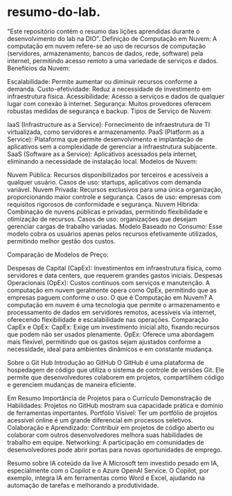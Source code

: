# resumo-do-lab.
"Este repositório contém o resumo das lições aprendidas durante o desenvolvimento do lab na DIO".
Definição de Computação em Nuvem: A computação em nuvem refere-se ao uso de recursos de computação (servidores, armazenamento, bancos de dados, rede, software) pela internet, permitindo acesso remoto a uma variedade de serviços e dados.
Benefícios da Nuvem:

Escalabilidade: Permite aumentar ou diminuir recursos conforme a demanda.
Custo-efetividade: Reduz a necessidade de investimento em infraestrutura física.
Acessibilidade: Acesso a serviços e dados de qualquer lugar com conexão à internet.
Segurança: Muitos provedores oferecem robustas medidas de segurança e backup.
Tipos de Serviço de Nuvem:

IaaS (Infrastructure as a Service): Fornecimento de infraestrutura de TI virtualizada, como servidores e armazenamento.
PaaS (Platform as a Service): Plataforma que permite desenvolvimento e implantação de aplicativos sem a complexidade de gerenciar a infraestrutura subjacente.
SaaS (Software as a Service): Aplicativos acessados pela internet, eliminando a necessidade de instalação local.
Modelos de Nuvem:

Nuvem Pública: Recursos disponibilizados por terceiros e acessíveis a qualquer usuário. Casos de uso: startups, aplicativos com demanda variável.
Nuvem Privada: Recursos exclusivos para uma única organização, proporcionando maior controle e segurança. Casos de uso: empresas com requisitos rigorosos de conformidade e segurança.
Nuvem Híbrida: Combinação de nuvens públicas e privadas, permitindo flexibilidade e otimização de recursos. Casos de uso: organizações que desejam gerenciar cargas de trabalho variadas.
Modelo Baseado no Consumo: Esse modelo cobra os usuários apenas pelos recursos efetivamente utilizados, permitindo melhor gestão dos custos.

Comparação de Modelos de Preço:

Despesas de Capital (CapEx): Investimentos em infraestrutura física, como servidores e data centers, que requerem grandes gastos iniciais.
Despesas Operacionais (OpEx): Custos contínuos com serviços e manutenção. A computação em nuvem geralmente opera como OpEx, permitindo que as empresas paguem conforme o uso.
O que é Computação em Nuvem?
A computação em nuvem é uma tecnologia que permite o armazenamento e processamento de dados em servidores remotos, acessíveis via internet, oferecendo flexibilidade e escalabilidade nas operações.
Comparação CapEx e OpEx:
CapEx: Exige um investimento inicial alto, fixando recursos que podem não ser usados plenamente.
OpEx: Oferece uma abordagem mais flexível, permitindo que os gastos sejam ajustados conforme a necessidade, ideal para ambientes dinâmicos e em constante mudança.

Sobre o Git Hub
Introdução ao GitHub
O GitHub é uma plataforma de hospedagem de código que utiliza o sistema de controle de versões Git. Ele permite que desenvolvedores colaborem em projetos, compartilhem código e gerenciem mudanças de maneira eficiente.

Em Resumo
Importância de Projetos para o Currículo
Demonstração de Habilidades: Projetos no GitHub mostram sua capacidade prática e domínio de ferramentas importantes.
Portfólio Visível: Ter um portfólio de projetos acessível online é um grande diferencial em processos seletivos.
Colaboração e Aprendizado: Contribuir em projetos de código aberto ou colaborar com outros desenvolvedores melhora suas habilidades de trabalho em equipe.
Networking: A participação em comunidades de desenvolvedores pode abrir portas para novas oportunidades de emprego.

Resumo sobre IA coteúdo da live
A Microsoft tem investido pesado em IA, especialmente com o Copilot e o Azure OpenAI Service.
O Copilot, por exemplo, integra IA em ferramentas como Word e Excel, ajudando na automação de tarefas e melhorando a produtividade.
